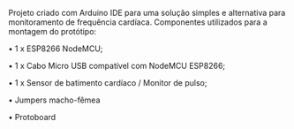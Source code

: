 Projeto criado com Arduino IDE para uma solução simples e alternativa para monitoramento de frequência cardíaca.
Componentes utilizados para a montagem do protótipo:
<p> •	1 x ESP8266 NodeMCU;
<p> •	1 x Cabo Micro USB compatível com NodeMCU ESP8266;
<p> •	1 x Sensor de batimento cardíaco / Monitor de pulso;
<p> •	Jumpers macho-fêmea
<p> • Protoboard


